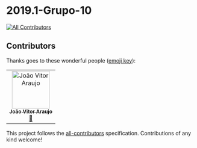 # 2019.1-Grupo-10
[![All Contributors](https://img.shields.io/badge/all_contributors-1-orange.svg?style=flat-square)](#contributors)
## Contributors

Thanks goes to these wonderful people ([emoji key](https://allcontributors.org/docs/en/emoji-key)):

<!-- ALL-CONTRIBUTORS-LIST:START - Do not remove or modify this section -->
<!-- prettier-ignore -->
<table><tr><td align="center"><a href="https://github.com/joao18araujo"><img src="https://avatars1.githubusercontent.com/u/8868365?v=4" width="100px;" alt="João Vitor Araujo"/><br /><sub><b>João Vitor Araujo</b></sub></a><br /><a href="https://github.com/fga-eps-mds/2019.1-PyLearner/commits?author=joao18araujo" title="Documentation">📖</a></td></tr></table>

<!-- ALL-CONTRIBUTORS-LIST:END -->

This project follows the [all-contributors](https://github.com/all-contributors/all-contributors) specification. Contributions of any kind welcome!